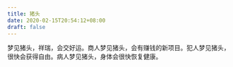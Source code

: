 ```yaml
---
title: 猪头
date: 2020-02-15T20:54:12+08:00
draft: false
---
```


梦见猪头，祥瑞，会交好运。商人梦见猪头，会有赚钱的新项目。犯人梦见猪头，很快会获得自由。病人梦见猪头，身体会很快恢复健康。